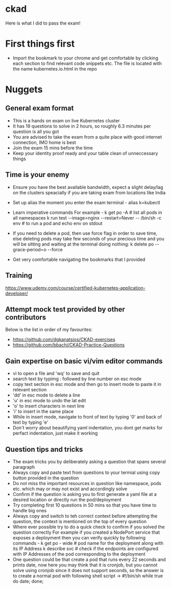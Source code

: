 # ckad
Here is what I did to pass the exam!

# First things first
* Import the bookmark to your chrome and get comfortable by clicking each section to find relevant code snippets etc. The file is located with the name kubernetes.io.html in the repo


# Nuggets
## General exam format
* This is a hands on exam on live Kubernetes cluster
* It has 19 questions to solve in 2 hours, so roughly 6.3 minutes per question is all you got
* You are advised to take the exam from a quite place with good internet connection, IMO home is best 
* Join the exam 15 mins before the time
* Keep your identity proof ready and your table clean of unneccessary things

## Time is your enemy
* Ensure you have the best available bandwidth, expect a slight delay/lag on the clusters speacially if you are taking exam from locations like India 
* Set up alias the moment you enter the exam terminal -
  alias k=kubectl
  
* Learn imperative commands 
  For example -
  k get po -A # list all pods in all namespaces
  k run test --image=nginx --restart=Never -- /bin/sh -c env # to run a pod and echo env on stdout
* If you need to delete a pod, then use force flag in order to save time, else deleting pods may take few seconds of your precious time and you will be sitting and waiting at the terminal doing nothing:
  k delete po <podname> --grace-period=o --force
* Get very comfortable navigating the bookmarks that I provided

## Training
https://www.udemy.com/course/certified-kubernetes-application-developer/

## Attempt mock test provided by other contributors
Below is the list in order of my favourites:
* https://github.com/dgkanatsios/CKAD-exercises
* https://github.com/bbachi/CKAD-Practice-Questions

## Gain expertise on basic vi/vim editor commands
* vi to open a file and 'wq' to save and quit
* search text by typimg : followed by line number on esc mode
* copy text section in esc mode and then go to insert mode to paste it in relevant section
* 'dd' in esc mode to delete a line
* 'u' in esc mode to undo the lat edit
* 'o' to insert characters in next line
* 'i' to insert in the same place
* While in insert mode, navigate to front of text by typing '0' and back of text by typing 'e'
* Don't worry about beautifying yaml indentation, you dont get marks for perfact indentation, just make it working

## Question tips and tricks
* The exam tricks you by deliberately asking a question that spans several paragraph
* Always copy and paste text from questions to your termial using copy button provided in the question
* Do not miss the important resources in question like namespace, pods etc. which may or may not exist and accordingly solve
* Confirm if the question is asking you to first generate a yaml file at a desired location or directly run the pod/deployment
* Try completing first 10 questions in 50 mins so that you have time to handle big ones
* Always copy and switch to teh correct context before attempting the question, the context is mentioned on the top of every question
* Where ever possible try to do a quick check to confirm if you solved the question correctly
  For example if you created a NodePort service that exposes a deployment then you can verify quickly by following commands -
  k get po - wide # pod name for the deployment along with its IP Address
  k describe svc <service name> # check if the endpoints are configured with IP Addresses of the pod corresponding to the deployment
* One question could be that create a pod that runs every 22 seconds and prints date, now here you may think that it is cronjob, but you cannot solve using cronjob since it does not support seconds, so the answer is to create a normal pod with following shell script ->
  #!/bin/sh
   while true
   do
    date;
   done; 
